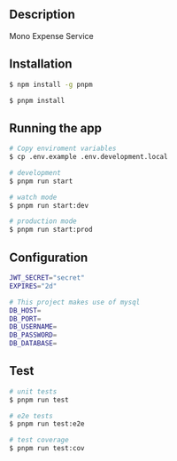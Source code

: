 ## Description

Mono Expense Service

## Installation

```bash
$ npm install -g pnpm
```

```bash
$ pnpm install
```
## Running the app

```bash
# Copy enviroment variables
$ cp .env.example .env.development.local

# development
$ pnpm run start

# watch mode
$ pnpm run start:dev

# production mode
$ pnpm run start:prod
```

## Configuration
```bash
JWT_SECRET="secret"
EXPIRES="2d"

# This project makes use of mysql
DB_HOST=
DB_PORT=
DB_USERNAME=
DB_PASSWORD=
DB_DATABASE=
```

## Test

```bash
# unit tests
$ pnpm run test

# e2e tests
$ pnpm run test:e2e

# test coverage
$ pnpm run test:cov
```
